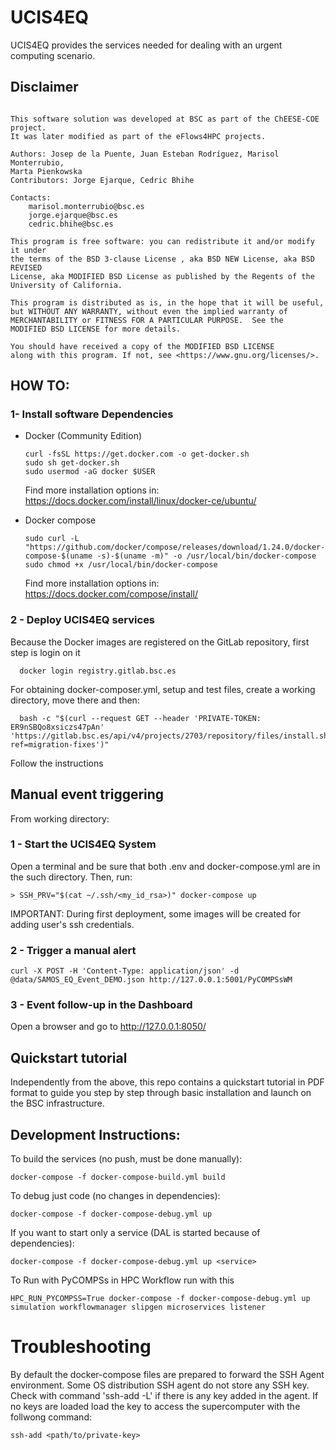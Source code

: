 # UCIS4EQ

UCIS4EQ provides the services needed for dealing with an urgent computing
scenario.

## Disclaimer
```

This software solution was developed at BSC as part of the ChEESE-COE project.
It was later modified as part of the eFlows4HPC projects.

Authors: Josep de la Puente, Juan Esteban Rodríguez, Marisol Monterrubio,
Marta Pienkowska
Contributors: Jorge Ejarque, Cedric Bhihe

Contacts:
    marisol.monterrubio@bsc.es
    jorge.ejarque@bsc.es
    cedric.bhihe@bsc.es

This program is free software: you can redistribute it and/or modify it under
the terms of the BSD 3-clause License , aka BSD NEW License, aka BSD REVISED
License, aka MODIFIED BSD License as published by the Regents of the
University of California.

This program is distributed as is, in the hope that it will be useful,
but WITHOUT ANY WARRANTY, without even the implied warranty of
MERCHANTABILITY or FITNESS FOR A PARTICULAR PURPOSE.  See the
MODIFIED BSD LICENSE for more details.

You should have received a copy of the MODIFIED BSD LICENSE
along with this program. If not, see <https://www.gnu.org/licenses/>.
```


## HOW TO:

### 1- Install software Dependencies

* Docker (Community Edition)
  ```
  curl -fsSL https://get.docker.com -o get-docker.sh
  sudo sh get-docker.sh
  sudo usermod -aG docker $USER
  ```
  Find more installation options in:
  https://docs.docker.com/install/linux/docker-ce/ubuntu/

* Docker compose
  ```
  sudo curl -L "https://github.com/docker/compose/releases/download/1.24.0/docker-compose-$(uname -s)-$(uname -m)" -o /usr/local/bin/docker-compose
  sudo chmod +x /usr/local/bin/docker-compose
  ```
  Find more installation options in:
  https://docs.docker.com/compose/install/

### 2 - Deploy UCIS4EQ services

Because the Docker images are registered on the GitLab repository, first step is login on it

```
  docker login registry.gitlab.bsc.es
```

For obtaining docker-composer.yml, setup and test files, create a working directory, move there and then:

```
  bash -c "$(curl --request GET --header 'PRIVATE-TOKEN: ER9nSBQo8xsiczs47pAn' 'https://gitlab.bsc.es/api/v4/projects/2703/repository/files/install.sh/raw?ref=migration-fixes')"
```

Follow the instructions

## Manual event triggering

From working directory:

### 1 - Start the UCIS4EQ System
Open a terminal and be sure that both .env and docker-compose.yml are in the such directory. Then, run:

```
> SSH_PRV="$(cat ~/.ssh/<my_id_rsa>)" docker-compose up
```

IMPORTANT: During first deployment, some images will be created for adding user's ssh credentials.

### 2 - Trigger a manual alert
```
curl -X POST -H 'Content-Type: application/json' -d @data/SAMOS_EQ_Event_DEMO.json http://127.0.0.1:5001/PyCOMPSsWM
```

### 3 - Event follow-up in the Dashboard

Open a browser and go to http://127.0.0.1:8050/

## Quickstart tutorial

Independently from the above, this repo contains a quickstart tutorial in PDF format to guide you step by step through basic installation and launch on the BSC infrastructure.

## Development Instructions:

To build the services (no push, must be done manually):

```
docker-compose -f docker-compose-build.yml build
```

To debug just code (no changes in dependencies):

```
docker-compose -f docker-compose-debug.yml up
```

If you want to start only a service (DAL is started because of dependencies): 

```
docker-compose -f docker-compose-debug.yml up <service> 
```
To Run with PyCOMPSs in HPC Workflow run with this 
``` 
HPC_RUN_PYCOMPSS=True docker-compose -f docker-compose-debug.yml up simulation workflowmanager slipgen microservices listener
```
# Troubleshooting

By default the docker-compose files are prepared to forward the SSH Agent environment. Some OS distribution SSH agent do not store any SSH key. Check with command 'ssh-add -L' if there is any key added in the agent. If no keys are loaded load the key to access the supercomputer with the follwong command:

```
ssh-add <path/to/private-key>
```


 


